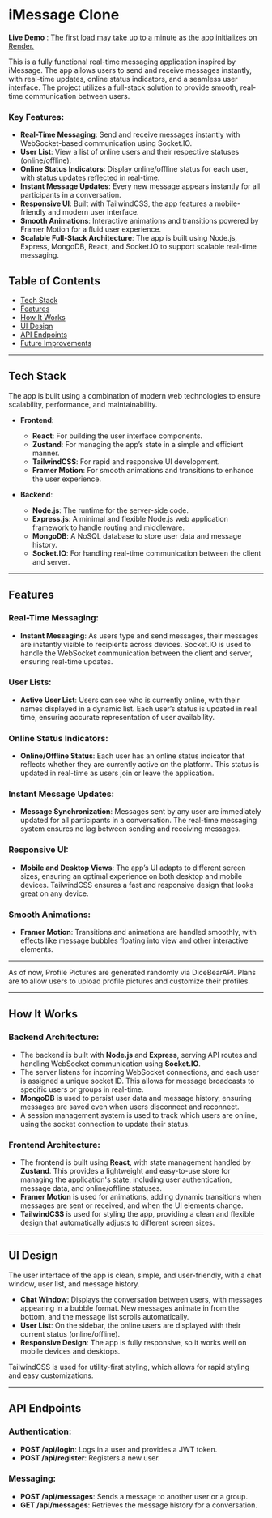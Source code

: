 
# iMessage Clone

**Live Demo** : [The first load may take up to a minute as the app initializes on Render.](https://imessage-ctk6.onrender.com/*)


This is a fully functional real-time messaging application inspired by iMessage. The app allows users to send and receive messages instantly, with real-time updates, online status indicators, and a seamless user interface. The project utilizes a full-stack solution to provide smooth, real-time communication between users. 


### Key Features:
- **Real-Time Messaging**: Send and receive messages instantly with WebSocket-based communication using Socket.IO.
- **User List**: View a list of online users and their respective statuses (online/offline).
- **Online Status Indicators**: Display online/offline status for each user, with status updates reflected in real-time.
- **Instant Message Updates**: Every new message appears instantly for all participants in a conversation.
- **Responsive UI**: Built with TailwindCSS, the app features a mobile-friendly and modern user interface.
- **Smooth Animations**: Interactive animations and transitions powered by Framer Motion for a fluid user experience.
- **Scalable Full-Stack Architecture**: The app is built using Node.js, Express, MongoDB, React, and Socket.IO to support scalable real-time messaging.

## Table of Contents

- [Tech Stack](#tech-stack)
- [Features](#features)
- [How It Works](#how-it-works)
- [UI Design](#ui-design)
- [API Endpoints](#api-endpoints)
- [Future Improvements](#future-improvements)

---

## Tech Stack

The app is built using a combination of modern web technologies to ensure scalability, performance, and maintainability.

- **Frontend**:  
  - **React**: For building the user interface components.
  - **Zustand**: For managing the app’s state in a simple and efficient manner.
  - **TailwindCSS**: For rapid and responsive UI development.
  - **Framer Motion**: For smooth animations and transitions to enhance the user experience.

- **Backend**:  
  - **Node.js**: The runtime for the server-side code.
  - **Express.js**: A minimal and flexible Node.js web application framework to handle routing and middleware.
  - **MongoDB**: A NoSQL database to store user data and message history.
  - **Socket.IO**: For handling real-time communication between the client and server.

---


## Features

### Real-Time Messaging:
- **Instant Messaging**: As users type and send messages, their messages are instantly visible to recipients across devices. Socket.IO is used to handle the WebSocket communication between the client and server, ensuring real-time updates.

### User Lists:
- **Active User List**: Users can see who is currently online, with their names displayed in a dynamic list. Each user’s status is updated in real time, ensuring accurate representation of user availability.

### Online Status Indicators:
- **Online/Offline Status**: Each user has an online status indicator that reflects whether they are currently active on the platform. This status is updated in real-time as users join or leave the application.

### Instant Message Updates:
- **Message Synchronization**: Messages sent by any user are immediately updated for all participants in a conversation. The real-time messaging system ensures no lag between sending and receiving messages.

### Responsive UI:
- **Mobile and Desktop Views**: The app’s UI adapts to different screen sizes, ensuring an optimal experience on both desktop and mobile devices. TailwindCSS ensures a fast and responsive design that looks great on any device.

### Smooth Animations:
- **Framer Motion**: Transitions and animations are handled smoothly, with effects like message bubbles floating into view and other interactive elements.

---

As of now, Profile Pictures are generated randomly via DiceBearAPI. Plans are to allow users to upload profile pictures and customize their profiles.

---

## How It Works

### Backend Architecture:
- The backend is built with **Node.js** and **Express**, serving API routes and handling WebSocket communication using **Socket.IO**.  
- The server listens for incoming WebSocket connections, and each user is assigned a unique socket ID. This allows for message broadcasts to specific users or groups in real-time.
- **MongoDB** is used to persist user data and message history, ensuring messages are saved even when users disconnect and reconnect.
- A session management system is used to track which users are online, using the socket connection to update their status.

### Frontend Architecture:
- The frontend is built using **React**, with state management handled by **Zustand**. This provides a lightweight and easy-to-use store for managing the application's state, including user authentication, message data, and online/offline statuses.
- **Framer Motion** is used for animations, adding dynamic transitions when messages are sent or received, and when the UI elements change.
- **TailwindCSS** is used for styling the app, providing a clean and flexible design that automatically adjusts to different screen sizes.

---


## UI Design

The user interface of the app is clean, simple, and user-friendly, with a chat window, user list, and message history. 

- **Chat Window**: Displays the conversation between users, with messages appearing in a bubble format. New messages animate in from the bottom, and the message list scrolls automatically.
- **User List**: On the sidebar, the online users are displayed with their current status (online/offline).
- **Responsive Design**: The app is fully responsive, so it works well on mobile devices and desktops.

TailwindCSS is used for utility-first styling, which allows for rapid styling and easy customizations.

---

## API Endpoints

### Authentication:
- **POST /api/login**: Logs in a user and provides a JWT token.
- **POST /api/register**: Registers a new user.

### Messaging:
- **POST /api/messages**: Sends a message to another user or a group.
- **GET /api/messages**: Retrieves the message history for a conversation.
